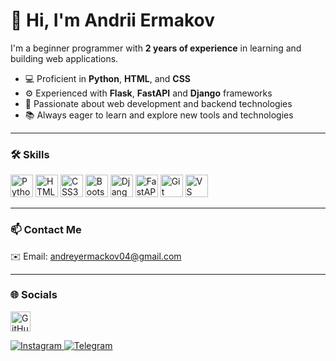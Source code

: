 # 👋 Hi, I'm Andrii Ermakov

I'm a beginner programmer with **2 years of experience** in learning and building web applications.

- 💻 Proficient in **Python**, **HTML**, and **CSS**
- ⚙️ Experienced with **Flask**, **FastAPI** and **Django** frameworks
- 🚀 Passionate about web development and backend technologies
- 📚 Always eager to learn and explore new tools and technologies

---

### 🛠️ Skills

<p align="left">
  <a href="https://www.python.org/" target="_blank"><img src="https://raw.githubusercontent.com/danielcranney/readme-generator/main/public/icons/skills/python-colored.svg" alt="Python" width="36" height="36"/></a>
  <a href="https://developer.mozilla.org/en-US/docs/Web/HTML" target="_blank"><img src="https://raw.githubusercontent.com/danielcranney/readme-generator/main/public/icons/skills/html5-colored.svg" alt="HTML5" width="36" height="36"/></a>
  <a href="https://www.w3.org/Style/CSS/" target="_blank"><img src="https://raw.githubusercontent.com/danielcranney/readme-generator/main/public/icons/skills/css3-colored.svg" alt="CSS3" width="36" height="36"/></a>
  <a href="https://getbootstrap.com/" target="_blank"><img src="https://raw.githubusercontent.com/danielcranney/readme-generator/main/public/icons/skills/bootstrap-colored.svg" alt="Bootstrap" width="36" height="36"/></a>
  <a href="https://www.djangoproject.com/" target="_blank"><img src="https://raw.githubusercontent.com/danielcranney/readme-generator/main/public/icons/skills/django-colored-dark.svg" alt="Django" width="36" height="36"/></a>
  <a href="https://fastapi.tiangolo.com/" target="_blank"><img src="https://raw.githubusercontent.com/danielcranney/readme-generator/main/public/icons/skills/fastapi-colored.svg" alt="FastAPI" width="36" height="36"/></a>
  <a href="https://git-scm.com/" target="_blank"><img src="https://raw.githubusercontent.com/danielcranney/readme-generator/main/public/icons/skills/git-colored.svg" alt="Git" width="36" height="36"/></a>
  <a href="https://code.visualstudio.com/" target="_blank"><img src="https://raw.githubusercontent.com/danielcranney/readme-generator/main/public/icons/skills/visualstudiocode-colored.svg" alt="VS Code" width="36" height="36"/></a>
</p>

---

### 📫 Contact Me

✉️ Email: [andreyermackov04@gmail.com](mailto:andreyermackov04@gmail.com)


---

### 🌐 Socials

<p align="left">
  <a href="https://github.com/Akyrka" target="_blank">
    <img src="https://raw.githubusercontent.com/danielcranney/readme-generator/main/public/icons/socials/github.svg" width="32" height="32" alt="GitHub"/>
  </a>
</p>
<a href="https://www.instagram.com/andron.ermak/" target="_blank">
  <img src="https://img.shields.io/badge/Instagram-%23E4405F.svg?style=for-the-badge&logo=instagram&logoColor=white" alt="Instagram" />
</a>
<a href="https://t.me/andreuitz" target="_blank">
  <img src="https://img.shields.io/badge/Telegram-2CA5E0.svg?style=for-the-badge&logo=telegram&logoColor=white" alt="Telegram" />
</a>


